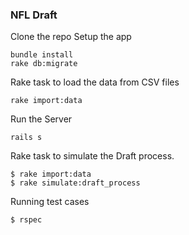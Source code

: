 ### NFL Draft


Clone the repo
Setup the app

```
bundle install
rake db:migrate
```


Rake task to load the data from CSV files

```
rake import:data
```

Run the Server

```
rails s
```


Rake task to simulate the Draft process.

```
$ rake import:data
$ rake simulate:draft_process
```

Running test cases

```
$ rspec
```

